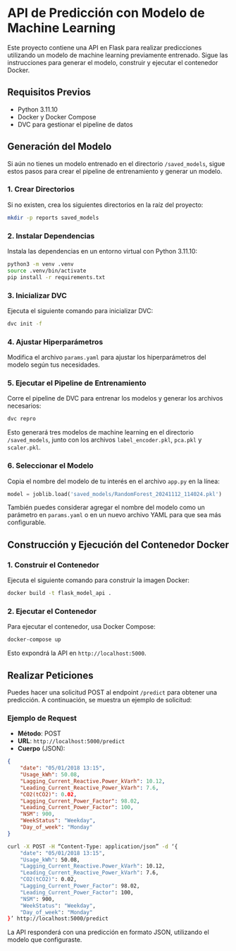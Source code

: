 
# API de Predicción con Modelo de Machine Learning

Este proyecto contiene una API en Flask para realizar predicciones utilizando un modelo de machine learning previamente entrenado. Sigue las instrucciones para generar el modelo, construir y ejecutar el contenedor Docker.

## Requisitos Previos

- Python 3.11.10
- Docker y Docker Compose
- DVC para gestionar el pipeline de datos

## Generación del Modelo

Si aún no tienes un modelo entrenado en el directorio `/saved_models`, sigue estos pasos para crear el pipeline de entrenamiento y generar un modelo.

### 1. Crear Directorios

Si no existen, crea los siguientes directorios en la raíz del proyecto:

```bash
mkdir -p reports saved_models
```

### 2. Instalar Dependencias

Instala las dependencias en un entorno virtual con Python 3.11.10:

```bash
python3 -m venv .venv
source .venv/bin/activate
pip install -r requirements.txt
```

### 3. Inicializar DVC

Ejecuta el siguiente comando para inicializar DVC:

```bash
dvc init -f
```

### 4. Ajustar Hiperparámetros

Modifica el archivo `params.yaml` para ajustar los hiperparámetros del modelo según tus necesidades.

### 5. Ejecutar el Pipeline de Entrenamiento

Corre el pipeline de DVC para entrenar los modelos y generar los archivos necesarios:

```bash
dvc repro
```

Esto generará tres modelos de machine learning en el directorio `/saved_models`, junto con los archivos `label_encoder.pkl`, `pca.pkl` y `scaler.pkl`.

### 6. Seleccionar el Modelo

Copia el nombre del modelo de tu interés en el archivo `app.py` en la línea:

```python
model = joblib.load('saved_models/RandomForest_20241112_114024.pkl')
```

También puedes considerar agregar el nombre del modelo como un parámetro en `params.yaml` o en un nuevo archivo YAML para que sea más configurable.

## Construcción y Ejecución del Contenedor Docker

### 1. Construir el Contenedor

Ejecuta el siguiente comando para construir la imagen Docker:

```bash
docker build -t flask_model_api .
```

### 2. Ejecutar el Contenedor

Para ejecutar el contenedor, usa Docker Compose:

```bash
docker-compose up
```

Esto expondrá la API en `http://localhost:5000`.

## Realizar Peticiones

Puedes hacer una solicitud POST al endpoint `/predict` para obtener una predicción. A continuación, se muestra un ejemplo de solicitud:

### Ejemplo de Request

- **Método**: POST
- **URL**: `http://localhost:5000/predict`
- **Cuerpo** (JSON):

```json
{
    "date": "05/01/2018 13:15",
    "Usage_kWh": 50.08,
    "Lagging_Current_Reactive.Power_kVarh": 10.12,
    "Leading_Current_Reactive_Power_kVarh": 7.6,
    "CO2(tCO2)": 0.02,
    "Lagging_Current_Power_Factor": 98.02,
    "Leading_Current_Power_Factor": 100,
    "NSM": 900,
    "WeekStatus": "Weekday",
    "Day_of_week": "Monday"
}
```

```bash
curl -X POST -H “Content-Type: application/json” -d ‘{ 
    "date": "05/01/2018 13:15",
    "Usage_kWh": 50.08,
    "Lagging_Current_Reactive.Power_kVarh": 10.12,
    "Leading_Current_Reactive_Power_kVarh": 7.6,
    "CO2(tCO2)": 0.02,
    "Lagging_Current_Power_Factor": 98.02,
    "Leading_Current_Power_Factor": 100,
    "NSM": 900,
    "WeekStatus": "Weekday",
    "Day_of_week": "Monday"
}’ http://localhost:5000/predict
```

La API responderá con una predicción en formato JSON, utilizando el modelo que configuraste.
